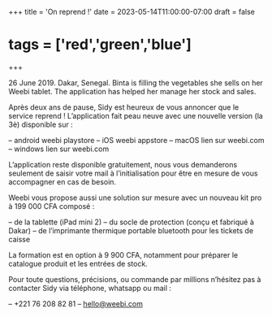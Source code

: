 +++
title = 'On reprend !'
date = 2023-05-14T11:00:00-07:00
draft = false
# tags = ['red','green','blue']
+++

26 June 2019. Dakar, Senegal.
Binta is filling the vegetables she sells on her Weebi tablet. The application has helped her manage her stock and sales.

Après deux ans de pause, Sidy est heureux de vous annoncer que le service reprend ! L’application fait peau neuve avec une nouvelle version (la 3è) disponible sur :

– android weebi playstore
– iOS weebi appstore
– macOS lien sur weebi.com
– windows lien sur weebi.com

L’application reste disponible gratuitement, nous vous demanderons seulement de saisir votre mail à l’initialisation pour être en mesure de vous accompagner en cas de besoin.

Weebi vous propose aussi une solution sur mesure avec un nouveau kit pro à 199 000 CFA composé :

– de la tablette (iPad mini 2)
– du socle de protection (conçu et fabriqué à Dakar)
– de l’imprimante thermique portable bluetooth pour les tickets de caisse

La formation est en option à 9 900 CFA, notamment pour préparer le catalogue produit et les entrées de stock.

Pour toute questions, précisions, ou commande par millions n’hésitez pas à contacter Sidy via téléphone, whatsapp ou mail :

– +221 76 208 82 81
– hello@weebi.com

